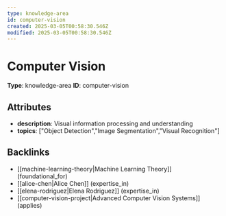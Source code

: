 ```yaml
---
type: knowledge-area
id: computer-vision
created: 2025-03-05T00:58:30.546Z
modified: 2025-03-05T00:58:30.546Z
---
```


# Computer Vision

**Type**: knowledge-area
**ID**: computer-vision

## Attributes

- **description**: Visual information processing and understanding
- **topics**: ["Object Detection","Image Segmentation","Visual Recognition"]

## Backlinks

- [[machine-learning-theory|Machine Learning Theory]] (foundational_for)
- [[alice-chen|Alice Chen]] (expertise_in)
- [[elena-rodriguez|Elena Rodriguez]] (expertise_in)
- [[computer-vision-project|Advanced Computer Vision Systems]] (applies)

